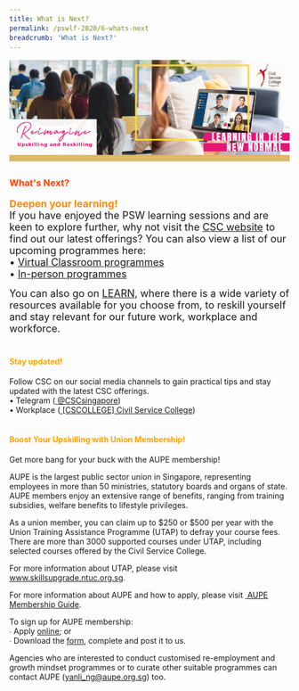 ```yaml
---
title: What is Next?
permalink: /pswlf-2020/6-whats-next
breadcrumb: 'What is Next?'
---
```

![Hero Image](/images/LINN_Hero.jpg)
### <font color="orangered"><b>What's Next?</b></font>
<font size="4.5"><font color="darkorange"><b>Deepen your learning!</b></font></font><br>
<font size="4">If you have enjoyed the PSW learning sessions and are keen to explore further, why not visit the <a href="https://www.csc.gov.sg/">CSC
  website</a> to find out our latest offerings? You can also view a list of our upcoming programmes here:<br>
  • <a href="/documents/MYNC_VCL_Listing.pdf">Virtual Classroom programmes</a><br>
  • <a href="/documents/In-person Programmes for FY20.pdf"> In-person programmes</a><br>

You can also go on <a href="https://www.learn.gov.sg">LEARN</a>, where there is a wide variety of resources available for you choose from,
to reskill yourself and stay relevant for our future work, workplace and workforce.<br><br></font>

#### <font color="orange"><b>Stay updated!</b></font><br>
Follow CSC on our social media channels to gain practical tips and stay updated with the latest CSC offerings.<br>
  • Telegram (<a href="https://t.me/CSCSingapore"> @CSCsingapore</a>)<br>
  • Workplace (<a href="https://onepublicservice.workplace.com/profile.php?id=100014966077110&sk=timeline"> [CSCOLLEGE] Civil Service College</a>)<br><br>
  
#### <font color="orange"><b>Boost Your Upskilling with Union Membership!</b></font><br>
Get more bang for your buck with the AUPE membership!<br>

AUPE is the largest public sector union in Singapore, representing employees in more than 50 ministries, statutory boards and organs of state. AUPE members enjoy an extensive range of benefits, ranging from training subsidies, welfare benefits to lifestyle privileges.<br>

As a union member, you can claim up to $250 or $500 per year with the Union Training Assistance Programme (UTAP) to defray your course fees. There are more than 3000 supported courses under UTAP, including selected courses offered by the Civil Service College.<br>

For more information about UTAP, please visit <a href="https://www.skillsupgrade.ntuc.org.sg">www.skillsupgrade.ntuc.org.sg</a>.<br>

For more information about AUPE and how to apply, please visit <a href="https://www.ntuc.org.sg/wps/portal/aupe/home/beamember/membership/membershipdetails?WCM_GLOBAL_CONTEXT=/unions_content_library/aupe/home/be+a+member/membership/8e581bab-a05c-4d34-a560-d5b4166ecfcb"> AUPE Membership Guide</a>.<br>

To sign up for AUPE membership:<br>
∙ Apply <a href="https://www.ntuc.org.sg/wps/portal/aupe/home/signupform">online</a>; or <br>
∙ Download the <a href="https://www.ntuc.org.sg/wps/wcm/connect/54a0e52e-c86b-4d2f-ac92-97758d36e1ec/AUPE++Membership+Application+Form+(1Sep2019).pdf?MOD=AJPERES">form</a>, complete and post it to us.<br>

Agencies who are interested to conduct customised re-employment and growth mindset programmes or to curate other suitable programmes can contact AUPE (<a href="mailto:yanli_ng@aupe.org.sg">yanli_ng@aupe.org.sg</a>) too.<br>

<br>
